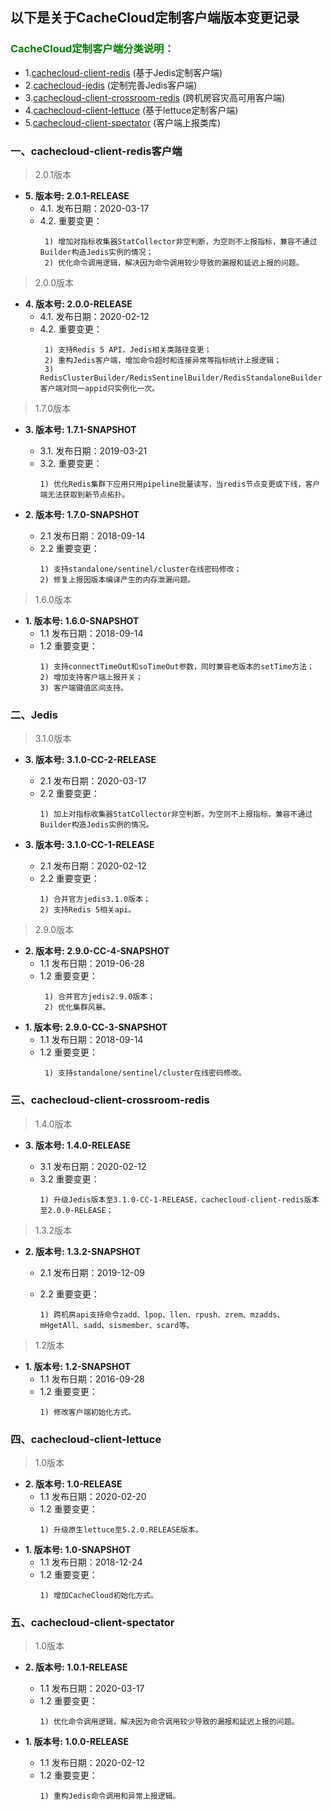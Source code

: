 ## 以下是关于CacheCloud定制客户端版本变更记录

### <span style="color:green">CacheCloud定制客户端分类说明：</span>

- 1.[cachecloud-client-redis](#j1) (基于Jedis定制客户端)
- 2.[cachecloud-jedis](#j2) (定制完善Jedis客户端)
- 3.[cachecloud-client-crossroom-redis](#j3) (跨机房容灾高可用客户端)
- 4.[cachecloud-client-lettuce](#j4) (基于lettuce定制客户端)
- 5.[cachecloud-client-spectator](#j5) (客户端上报类库)


### 一、**<span id="j1">cachecloud-client-redis客户端</span>**

> <span id="j10">2.0.1版本</span>

  - **5. 版本号: 2.0.1-RELEASE**
      + 4.1. 发布日期：2020-03-17
      + 4.2. 重要变更：    
        ````
         1) 增加对指标收集器StatCollector非空判断，为空则不上报指标，兼容不通过Builder构造Jedis实例的情况；
         2) 优化命令调用逻辑，解决因为命令调用较少导致的漏报和延迟上报的问题。
        ````

> <span id="j11">2.0.0版本</span>

  - **4. 版本号: 2.0.0-RELEASE**
      + 4.1. 发布日期：2020-02-12
      + 4.2. 重要变更：    
        ````
         1) 支持Redis 5 API，Jedis相关类路径变更；
         2) 重构Jedis客户端，增加命令超时和连接异常等指标统计上报逻辑；
         3) RedisClusterBuilder/RedisSentinelBuilder/RedisStandaloneBuilder客户端对同一appid只实例化一次。
        ````
      
> <span id="j12">1.7.0版本</span>

   - **3. 版本号: 1.7.1-SNAPSHOT**
     
      + 3.1. 发布日期：2019-03-21
      + 3.2. 重要变更：
         ````
         1) 优化Redis集群下应用只用pipeline批量读写，当redis节点变更或下线，客户端无法获取到新节点拓扑。
         ````
      
   - **2. 版本号: 1.7.0-SNAPSHOT**
     + 2.1 发布日期：2018-09-14
     + 2.2 重要变更：
         ````
         1) 支持standalone/sentinel/cluster在线密码修改；
         2) 修复上报因版本编译产生的内存泄漏问题。
         ````

> <span id="j13">1.6.0版本</span>

   - **1. 版本号: 1.6.0-SNAPSHOT**
     + 1.1 发布日期：2018-09-14
     + 1.2 重要变更：
         ````
         1) 支持connectTimeOut和soTimeOut参数，同时兼容老版本的setTime方法；
         2) 增加支持客户端上报开关；
         3) 客户端键值区间支持。
         ````

### 二、**<span id="j2">Jedis</span>**

> <span id="j20">3.1.0版本</span>

- **3. 版本号: 3.1.0-CC-2-RELEASE**
     + 2.1 发布日期：2020-03-17
     + 2.2 重要变更：
         ````
         1) 加上对指标收集器StatCollector非空判断，为空则不上报指标，兼容不通过Builder构造Jedis实例的情况。
         ````

- **3. 版本号: 3.1.0-CC-1-RELEASE**
     + 2.1 发布日期：2020-02-12
     + 2.2 重要变更：
         ````
         1) 合并官方jedis3.1.0版本；
         2) 支持Redis 5相关api。
         ````

> <span id="j22">2.9.0版本</span>

- **2. 版本号: 2.9.0-CC-4-SNAPSHOT**
     + 1.1 发布日期：2019-06-28
     + 1.2 重要变更：
         ````
          1) 合并官方jedis2.9.0版本；
          2) 优化集群风暴。
         ````
- **1. 版本号: 2.9.0-CC-3-SNAPSHOT**
     + 1.1 发布日期：2018-09-14
     + 1.2 重要变更：
         ````
          1) 支持standalone/sentinel/cluster在线密码修改。
         ````

### 三、**<span id="j3">cachecloud-client-crossroom-redis</span>**

><span id="j31">1.4.0版本</span>

- **3. 版本号: 1.4.0-RELEASE**
  
     + 3.1 发布日期：2020-02-12
     + 3.2 重要变更：
         ````
         1) 升级Jedis版本至3.1.0-CC-1-RELEASE，cachecloud-client-redis版本至2.0.0-RELEASE；
         ````
><span id="j32">1.3.2版本</span>
- **2. 版本号: 1.3.2-SNAPSHOT**
     + 2.1 发布日期：2019-12-09
     + 2.2 重要变更：
       
         ````
         1) 跨机房api支持命令zadd、lpop、llen、rpush、zrem、mzadds、mHgetAll、sadd、sismember、scard等。
         ````
><span id="j33">1.2版本</span>
- **1. 版本号: 1.2-SNAPSHOT**
     + 1.1 发布日期：2016-09-28
     + 1.2 重要变更：
         ````
         1) 修改客户端初始化方式。
         ````

### 四、**<span id="j4">cachecloud-client-lettuce</span>**

><span id="j41">1.0版本</span>
- **2. 版本号: 1.0-RELEASE**
     + 1.1 发布日期：2020-02-20
     + 1.2 重要变更：
         ````
         1) 升级原生lettuce至5.2.0.RELEASE版本。
         ````
- **1. 版本号: 1.0-SNAPSHOT**
     + 1.1 发布日期：2018-12-24
     + 1.2 重要变更：
         ````
         1) 增加CacheCloud初始化方式。
         ````

### 五、**<span id="j5">cachecloud-client-spectator</span>**

><span id="j51">1.0版本</span>
- **2. 版本号: 1.0.1-RELEASE**
     + 1.1 发布日期：2020-03-17
     + 1.2 重要变更：
         ````
         1) 优化命令调用逻辑，解决因为命令调用较少导致的漏报和延迟上报的问题。
         ````

- **1. 版本号: 1.0.0-RELEASE**
     + 1.1 发布日期：2020-02-12
     + 1.2 重要变更：
         ````
         1) 重构Jedis命令调用和异常上报逻辑。
         ````
